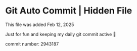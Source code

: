 # Git Auto Commit | Hidden File

This file was added Feb 12, 2025

Just for fun and keeping my daily git commit active 🤪

commit number: 2943187
